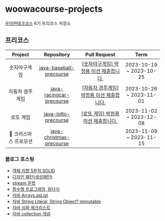 # woowacourse-projects
[우아한테크코스](https://woowacourse.github.io/) 6기 프리코스 저장소

## 프리코스
|Project|Repository|Pull Request|Term|
|:------:|:---------:|:-----------:|:-----:|
| 숫자야구게임 |[java-baseball-precourse](https://github.com/Hyeon9mak/java-baseball-precourse/tree/Hyeon9mak)|[[숫자야구게임] 박정용 미션 제출합니다.](https://github.com/woowacourse-precourse/java-baseball-6/pull/2017)|2023-10-19 ~ 2023-10-25|
| 자동차 경주 게임 |[java-racingcar-precourse](https://github.com/Hyeon9mak/java-baseball-precourse/tree/Hyeon9mak)|[[자동차 경주게임] 박정용 미션 제출합니다.](https://github.com/woowacourse-precourse/java-racingcar-6/pull/1624)|2023-10-26 ~ 2023-11-01|
| 로또 게임 |[java-lotto-precourse](https://github.com/Hyeon9mak/java-racingcar-precourse/tree/Hyeon9mak)|[[로또 게임] 박정용 미션 제출합니다.](https://github.com/woowacourse-precourse/java-lotto-6/pull/1626)|2023-11-02 ~ 2023-12-08|
| 크리스마스 프로모션 |[java-christmas-precourse](https://github.com/dyd131001/java-chrismas-6-dyd131001)||2023-11-09 ~ 2023-11-15|

### 블로그 포스팅
* [객체 지향 5원칙 SOLID](https://dyd1310.tistory.com/63)
* [디자인 패턴(생성패턴)](https://dyd1310.tistory.com/64)
* [stream 문법](https://dyd1310.tistory.com/62)
* [함수형 프로그래밍, 람다식](https://dyd1310.tistory.com/61)
* [자바 Arrays.asList](https://dyd1310.tistory.com/60)
* [자바 String Literal, String Object? immutable](https://dyd1310.tistory.com/59)
* [자바 심화 체크리스트](https://dyd1310.tistory.com/58)
* [자바 collection 개념](https://dyd1310.tistory.com/57)
